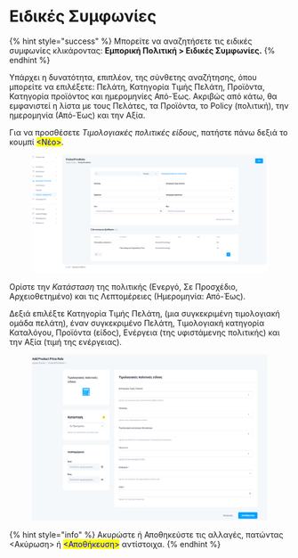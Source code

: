 # Ειδικές Συμφωνίες

{% hint style="success" %}
Μπορείτε να αναζητήσετε τις ειδικές συμφωνίες κλικάροντας: **Εμπορική Πολιτική > Ειδικές Συμφωνίες.**
{% endhint %}

Υπάρχει η δυνατότητα, επιπλέον, της σύνθετης αναζήτησης, όπου μπορείτε να επιλέξετε: Πελάτη, Κατηγορία Τιμής Πελάτη, Προϊόντα, Κατηγορία προϊόντος και ημερομηνίες Από-Έως. Ακριβώς από κάτω, θα εμφανιστεί η λίστα με τους Πελάτες, τα Προϊόντα, το Policy (πολιτική), την ημερομηνία (Από-Έως) και την Αξία.

Για να προσθέσετε _Τιμολογιακές πολιτικές είδους_, πατήστε πάνω δεξιά το κουμπί <mark style="color:blue;"><Νέο></mark>.

<figure><img src="../.gitbook/assets/ScreenHunter 68.png" alt=""><figcaption></figcaption></figure>

Ορίστε την _Κατάσταση_ της πολιτικής (Ενεργό, Σε Προσχέδιο, Αρχειοθετημένο) και τις Λεπτομέρειες (Ημερομηνία: Από-Έως).

Δεξιά επιλέξτε Κατηγορία Τιμής Πελάτη, (μια συγκεκριμένη τιμολογιακή ομάδα πελάτη), έναν συγκεκριμένο Πελάτη, Τιμολογιακή κατηγορία Καταλόγου, Προϊόντα (είδος), Ενέργεια (της υφιστάμενης πολιτικής) και την Αξία (τιμή της ενέργειας).

<figure><img src="../.gitbook/assets/ScreenHunter 69.png" alt=""><figcaption></figcaption></figure>

{% hint style="info" %}
Ακυρώστε ή Αποθηκεύστε τις αλλαγές, πατώντας <Ακύρωση> ή <mark style="color:blue;"><Αποθήκευση></mark> αντίστοιχα.
{% endhint %}
